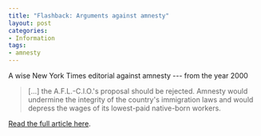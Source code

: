 ```yaml
---
title: "Flashback: Arguments against amnesty"
layout: post
categories:
- Information
tags:
- amnesty
---
```


A wise New York Times editorial against amnesty --- from the year 2000

> \[...\] the A.F.L.-C.I.O.'s proposal should be rejected. Amnesty would undermine the integrity of the country's immigration laws and would depress the wages of its lowest-paid native-born workers.

[Read the full article here](https://www.vdare.com/posts/a-wise-new-york-times-editorial-against-amnesty-from-the-year-2000).